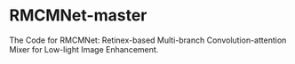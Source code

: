 # RMCMNet-master
The Code for RMCMNet: Retinex-based Multi-branch Convolution-attention Mixer for Low-light Image Enhancement.
